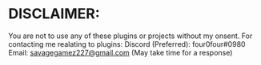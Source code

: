 # DISCLAIMER:
You are not to use any of these plugins or projects without my
onsent. For contacting me realating to plugins:
Discord (Preferred): four0four#0980
Email: savagegamez227@gmail.com (May take time for a response)
